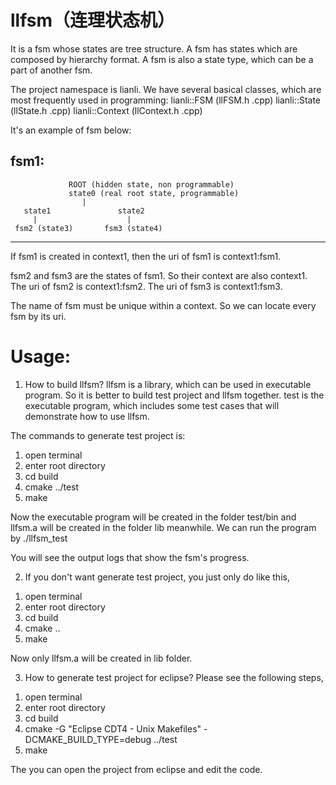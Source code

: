 # llfsm（连理状态机）
It is a fsm whose states are tree structure.
A fsm has states which are composed by hierarchy format.
A fsm is also a state type, which can be a part of another fsm.

The project namespace is lianli. We have several basical classes, which are most frequently used in programming:
lianli::FSM  (llFSM.h .cpp)
lianli::State (llState.h .cpp)
lianli::Context (llContext.h .cpp)



It's an example of fsm below:

fsm1:
-------------------------------------------------------
                 ROOT (hidden state, non programmable) 
                 state0 (real root state, programmable)
                    |
       state1               state2   
         |                    |
     fsm2 (state3)       fsm3 (state4)
-------------------------------------------------------

If fsm1 is created in context1, then
the uri of fsm1 is context1:fsm1.

fsm2 and fsm3 are the states of fsm1. So their context are also context1.
The uri of fsm2 is context1:fsm2.
The uri of fsm3 is context1:fsm3.

The name of fsm must be unique within a context. So we can locate every fsm by its uri.

Usage:
=

1. How to build llfsm?
llfsm is a library, which can be used in executable program. So it is better to build test project and llfsm together. test is the executable program, which includes some test cases that will demonstrate how to use llfsm.

The commands to generate test project is:
 1) open terminal
 2) enter root directory
 3) cd build
 4) cmake ../test
 5) make
 
Now the executable program will be created in the folder test/bin and llfsm.a will be created in the folder lib meanwhile. We can run the program by
 ./llfsm_test
 
 You will see the output logs that show the fsm's progress.
 
 2. If you don't want generate test project, you just only do like this,
  1) open terminal
  2) enter root directory
  3) cd build
  4) cmake ..
  5) make
 
 Now only llfsm.a will be created in lib folder.
 
 3. How to generate test project for eclipse? Please see the following steps,
  1) open terminal
  2) enter root directory
  3) cd build
  4) cmake -G "Eclipse CDT4 - Unix Makefiles" -DCMAKE_BUILD_TYPE=debug ../test
  5) make

 The you can open the project from eclipse and edit the code.


